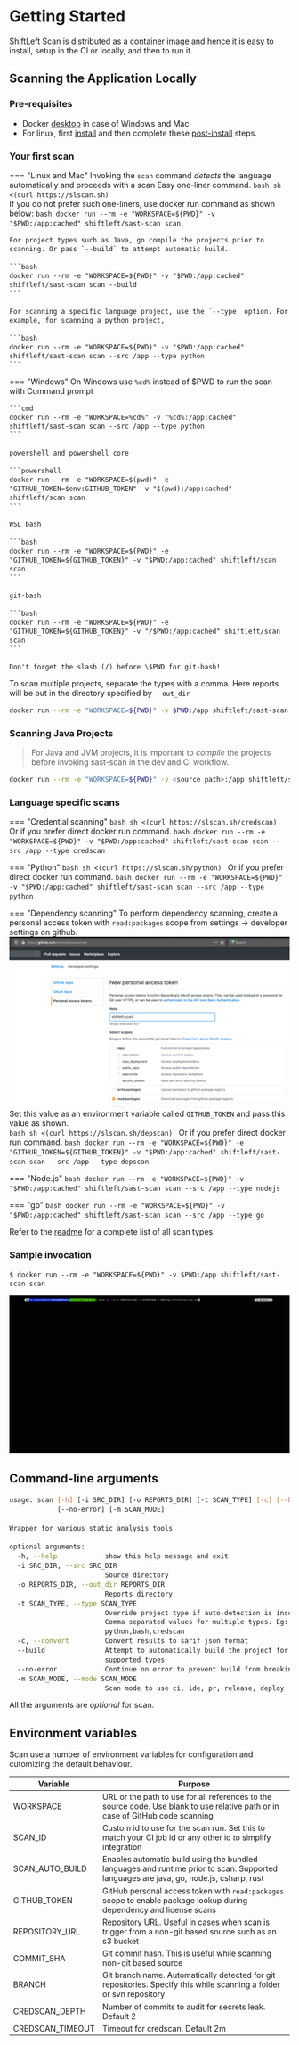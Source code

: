 # Getting Started

ShiftLeft Scan is distributed as a container [image](https://hub.docker.com/r/shiftleft/sast-scan) and hence it is easy to install, setup in the CI or locally, and then to run it.

## Scanning the Application Locally

### Pre-requisites

- Docker [desktop](https://www.docker.com/products/docker-desktop) in case of Windows and Mac
- For linux, first [install](https://docs.docker.com/engine/install/) and then complete these [post-install](https://docs.docker.com/engine/install/linux-postinstall/) steps.

### Your first scan

=== "Linux and Mac"
    Invoking the `scan` command *detects* the language automatically and proceeds with a scan
    Easy one-liner command.
    ```bash
    sh <(curl https://slscan.sh)
    ```
    <br>If you do not prefer such one-liners, use docker run command as shown below:
    ```bash
    docker run --rm -e "WORKSPACE=${PWD}" -v "$PWD:/app:cached" shiftleft/sast-scan scan
    ```

    For project types such as Java, go compile the projects prior to scanning. Or pass `--build` to attempt automatic build.

    ```bash
    docker run --rm -e "WORKSPACE=${PWD}" -v "$PWD:/app:cached" shiftleft/sast-scan scan --build
    ```

    For scanning a specific language project, use the `--type` option. For example, for scanning a python project,

    ```bash
    docker run --rm -e "WORKSPACE=${PWD}" -v "$PWD:/app:cached" shiftleft/sast-scan scan --src /app --type python
    ```

=== "Windows"
    On Windows use `%cd%` instead of \$PWD to run the scan with Command prompt

    ```cmd
    docker run --rm -e "WORKSPACE=%cd%" -v "%cd%:/app:cached" shiftleft/sast-scan scan --src /app --type python
    ```

    powershell and powershell core

    ```powershell
    docker run --rm -e "WORKSPACE=$(pwd)" -e "GITHUB_TOKEN=$env:GITHUB_TOKEN" -v "$(pwd):/app:cached" shiftleft/scan scan
    ```

    WSL bash

    ```bash
    docker run --rm -e "WORKSPACE=${PWD}" -e "GITHUB_TOKEN=${GITHUB_TOKEN}" -v "$PWD:/app:cached" shiftleft/scan scan
    ```

    git-bash

    ```bash
    docker run --rm -e "WORKSPACE=${PWD}" -e "GITHUB_TOKEN=${GITHUB_TOKEN}" -v "/$PWD:/app:cached" shiftleft/scan scan
    ```

    Don't forget the slash (/) before \$PWD for git-bash!

To scan multiple projects, separate the types with a comma. Here reports will be put in the directory specified by `--out_dir`

```bash
docker run --rm -e "WORKSPACE=${PWD}" -v $PWD:/app shiftleft/sast-scan scan --src /app --type credscan,nodejs,python,yaml --out_dir /app/reports
```

### Scanning Java Projects

> For Java and JVM projects, it is important to *compile* the projects before invoking sast-scan in the dev and CI workflow.

```bash
docker run --rm -e "WORKSPACE=${PWD}" -v <source path>:/app shiftleft/sast-scan scan --src /app --type java
```

### Language specific scans

=== "Credential scanning"
    ```bash
    sh <(curl https://slscan.sh/credscan)
    ```
    Or if you prefer direct docker run command.
    ```bash
    docker run --rm -e "WORKSPACE=${PWD}" -v "$PWD:/app:cached" shiftleft/sast-scan scan --src /app --type credscan
    ```

=== "Python"
    ```bash
    sh <(curl https://slscan.sh/python)
    ```
    Or if you prefer direct docker run command.
    ```bash
    docker run --rm -e "WORKSPACE=${PWD}" -v "$PWD:/app:cached" shiftleft/sast-scan scan --src /app --type python
    ```

=== "Dependency scanning"
    To perform dependency scanning, create a personal access token with `read:packages` scope from settings -> developer settings on github.
    ![Reports](../integrations/img/github_token.png)
    Set this value as an environment variable called `GITHUB_TOKEN` and pass this value as shown.    
    ```bash
    sh <(curl https://slscan.sh/depscan)
    ```
    Or if you prefer direct docker run command.
    ```bash
    docker run --rm -e "WORKSPACE=${PWD}" -e "GITHUB_TOKEN=${GITHUB_TOKEN}" -v "$PWD:/app:cached" shiftleft/sast-scan scan --src /app --type depscan
    ```

=== "Node.js"
    ```bash
    docker run --rm -e "WORKSPACE=${PWD}" -v "$PWD:/app:cached" shiftleft/sast-scan scan --src /app --type nodejs
    ```

=== "go"
    ```bash
    docker run --rm -e "WORKSPACE=${PWD}" -v "$PWD:/app:cached" shiftleft/sast-scan scan --src /app --type go
    ```

Refer to the [readme](https://github.com/ShiftLeftSecurity/sast-scan#bundled-tools) for a complete list of all scan types.

### Sample invocation

```
$ docker run --rm -e "WORKSPACE=${PWD}" -v $PWD:/app shiftleft/sast-scan scan
```

![Java Scan](images/scan-java.gif)

## Command-line arguments

```bash
usage: scan [-h] [-i SRC_DIR] [-o REPORTS_DIR] [-t SCAN_TYPE] [-c] [--build]
            [--no-error] [-m SCAN_MODE]

Wrapper for various static analysis tools

optional arguments:
  -h, --help            show this help message and exit
  -i SRC_DIR, --src SRC_DIR
                        Source directory
  -o REPORTS_DIR, --out_dir REPORTS_DIR
                        Reports directory
  -t SCAN_TYPE, --type SCAN_TYPE
                        Override project type if auto-detection is incorrect.
                        Comma separated values for multiple types. Eg:
                        python,bash,credscan
  -c, --convert         Convert results to sarif json format
  --build               Attempt to automatically build the project for
                        supported types
  --no-error            Continue on error to prevent build from breaking
  -m SCAN_MODE, --mode SCAN_MODE
                        Scan mode to use ci, ide, pr, release, deploy
```

All the arguments are _optional_ for scan.

## Environment variables

Scan use a number of environment variables for configuration and cutomizing the default behaviour.

| Variable          | Purpose                                                                                                                                |
| ----------------- | -------------------------------------------------------------------------------------------------------------------------------------- |
| WORKSPACE         | URL or the path to use for all references to the source code. Use blank to use relative path or in case of GitHub code scanning        |
| SCAN_ID           | Custom id to use for the scan run. Set this to match your CI job id or any other id to simplify integration                            |
| SCAN_AUTO_BUILD   | Enables automatic build using the bundled languages and runtime prior to scan. Supported languages are java, go, node.js, csharp, rust |
| GITHUB_TOKEN      | GitHub personal access token with `read:packages` scope to enable package lookup during dependency and license scans                   |
| REPOSITORY_URL    | Repository URL. Useful in cases when scan is trigger from a non-git based source such as an s3 bucket                                  |
| COMMIT_SHA        | Git commit hash. This is useful while scanning non-git based source                                                                    |
| BRANCH            | Git branch name. Automatically detected for git repositories. Specify this while scanning a folder or svn repository                   |
| CREDSCAN_DEPTH    | Number of commits to audit for secrets leak. Default 2                                                                                 |
| CREDSCAN_TIMEOUT  | Timeout for credscan. Default 2m                                                                                 |
